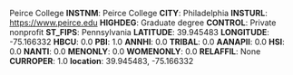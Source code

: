 
Peirce College
**INSTNM**: Peirce College 
**CITY**: Philadelphia 
**INSTURL**: https://www.peirce.edu 
**HIGHDEG**: Graduate degree 
**CONTROL**: Private nonprofit 
**ST_FIPS**: Pennsylvania 
**LATITUDE**: 39.945483 
**LONGITUDE**: -75.166332 
**HBCU**: 0.0 
**PBI**: 1.0 
**ANNHI**: 0.0 
**TRIBAL**: 0.0 
**AANAPII**: 0.0 
**HSI**: 0.0 
**NANTI**: 0.0 
**MENONLY**: 0.0 
**WOMENONLY**: 0.0 
**RELAFFIL**: None 
**CURROPER**: 1.0 
**location**: 39.945483, -75.166332 